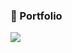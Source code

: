 ### 🧾 Portfolio
<a href="https://bit.ly/4il0DQf"><img src="https://img.shields.io/badge/Notion-blue?logo=notion&logoColor=white"></a>
